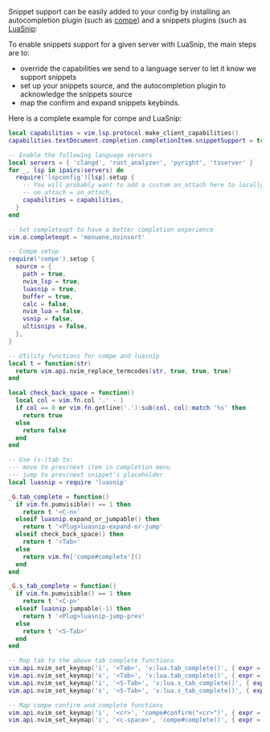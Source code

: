 Snippet support can be easily added to your config by installing an autocompletion plugin (such as [compe](https://github.com/hrsh7th/nvim-compe/)) and a snippets plugins (such as [LuaSnip](https://github.com/L3MON4D3/LuaSnip):

To enable snippets support for a given server with LuaSnip, the main steps are to:
* override the capabilities we send to a language server to let it know we support snippets
* set up your snippets source, and the autocompletion plugin to acknowledge the snippets source
* map the confirm and expand snippets keybinds.

Here is a complete example for compe and LuaSnip:

```lua
local capabilities = vim.lsp.protocol.make_client_capabilities()
capabilities.textDocument.completion.completionItem.snippetSupport = true

-- Enable the following language servers
local servers = { 'clangd', 'rust_analyzer', 'pyright', 'tsserver' }
for _, lsp in ipairs(servers) do
  require('lspconfig')[lsp].setup {
    -- You will probably want to add a custom on_attach here to locally map keybinds to buffers with an active client
    -- on_attach = on_attach,
    capabilities = capabilities,
  }
end

-- Set completeopt to have a better completion experience
vim.o.completeopt = 'menuone,noinsert'

-- Compe setup
require('compe').setup {
  source = {
    path = true,
    nvim_lsp = true,
    luasnip = true,
    buffer = true,
    calc = false,
    nvim_lua = false,
    vsnip = false,
    ultisnips = false,
  },
}

-- Utility functions for compe and luasnip
local t = function(str)
  return vim.api.nvim_replace_termcodes(str, true, true, true)
end

local check_back_space = function()
  local col = vim.fn.col '.' - 1
  if col == 0 or vim.fn.getline('.'):sub(col, col):match '%s' then
    return true
  else
    return false
  end
end

-- Use (s-)tab to:
--- move to prev/next item in completion menu
--- jump to prev/next snippet's placeholder
local luasnip = require 'luasnip'

_G.tab_complete = function()
  if vim.fn.pumvisible() == 1 then
    return t '<C-n>'
  elseif luasnip.expand_or_jumpable() then
    return t '<Plug>luasnip-expand-or-jump'
  elseif check_back_space() then
    return t '<Tab>'
  else
    return vim.fn['compe#complete']()
  end
end

_G.s_tab_complete = function()
  if vim.fn.pumvisible() == 1 then
    return t '<C-p>'
  elseif luasnip.jumpable(-1) then
    return t '<Plug>luasnip-jump-prev'
  else
    return t '<S-Tab>'
  end
end

-- Map tab to the above tab complete functions
vim.api.nvim_set_keymap('i', '<Tab>', 'v:lua.tab_complete()', { expr = true })
vim.api.nvim_set_keymap('s', '<Tab>', 'v:lua.tab_complete()', { expr = true })
vim.api.nvim_set_keymap('i', '<S-Tab>', 'v:lua.s_tab_complete()', { expr = true })
vim.api.nvim_set_keymap('s', '<S-Tab>', 'v:lua.s_tab_complete()', { expr = true })

-- Map compe confirm and complete functions
vim.api.nvim_set_keymap('i', '<cr>', 'compe#confirm("<cr>")', { expr = true })
vim.api.nvim_set_keymap('i', '<c-space>', 'compe#complete()', { expr = true })
```